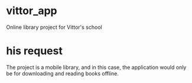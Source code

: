 # vittor_app
Online library project for Vittor's school

# his request
The project is a mobile library, and in this case, the application would only be for downloading and reading books offline.
